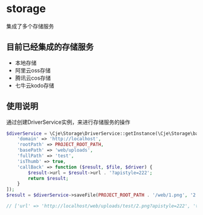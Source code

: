 # storage
集成了多个存储服务

## 目前已经集成的存储服务

- 本地存储
- 阿里云oss存储
- 腾讯云cos存储
- 七牛云kodo存储

## 使用说明

通过创建DriverService实例，来进行存储服务的操作

```php
$diverService = \Cje\Storage\DriverService::getInstance(\Cje\Storage\bases\StorageConstant::LOCAL_DRIVER, [
    'domain' => 'http://localhost',
    'rootPath' => PROJECT_ROOT_PATH,
    'basePath' => 'web/uploads',
    'fullPath' => 'test',
    'isThumb' => true,
    'callBack' => function ($result, $file, $driver) {
        $result->url = $result->url . '?apistyle=222';
        return $result;
    }
]);
$result = $diverService->saveFile(PROJECT_ROOT_PATH . '/web/1.png', '2.png');

// ['url' => 'http://localhost/web/uploads/test/2.png?apistyle=222', 'thumbUrl' => 'http://localhost/web/uploads/thumb/test/2.png]
```
